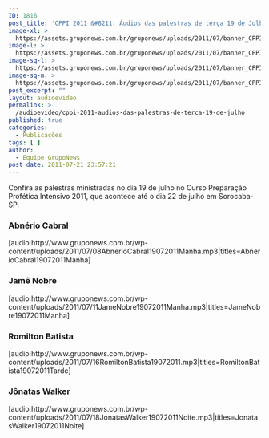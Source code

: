 ```yaml
---
ID: 1816
post_title: 'CPPI 2011 &#8211; Áudios das palestras de terça 19 de Julho'
image-xl: >
  https://assets.gruponews.com.br/gruponews/uploads/2011/07/banner_CPPI_audios-19.jpg
image-l: >
  https://assets.gruponews.com.br/gruponews/uploads/2011/07/banner_CPPI_audios-19.jpg
image-sq-l: >
  https://assets.gruponews.com.br/gruponews/uploads/2011/07/banner_CPPI_audios-19.jpg
image-sq-m: >
  https://assets.gruponews.com.br/gruponews/uploads/2011/07/banner_CPPI_audios-19-720x307.jpg
post_excerpt: ""
layout: audioevideo
permalink: >
  /audioevideo/cppi-2011-audios-das-palestras-de-terca-19-de-julho
published: true
categories:
  - Publicações
tags: [ ]
author:
  - Equipe GrupoNews
post_date: 2011-07-21 23:57:21
---
```

Confira as palestras ministradas no dia 19 de julho no Curso Preparação Profética Intensivo 2011, que acontece até o dia 22 de julho em Sorocaba-SP.
<h3>Abnério Cabral</h3>
[audio:http://www.gruponews.com.br/wp-content/uploads/2011/07/08AbnerioCabral19072011Manha.mp3|titles=AbnerioCabral19072011Manha]
<h3>Jamê Nobre</h3>
[audio:http://www.gruponews.com.br/wp-content/uploads/2011/07/11JameNobre19072011Manha.mp3|titles=JameNobre19072011Manha]
<h3>Romilton Batista</h3>
[audio:http://www.gruponews.com.br/wp-content/uploads/2011/07/16RomiltonBatista19072011.mp3|titles=RomiltonBatista19072011Tarde]
<h3>Jônatas Walker</h3>
[audio:http://www.gruponews.com.br/wp-content/uploads/2011/07/18JonatasWalker19072011Noite.mp3|titles=JonatasWalker19072011Noite]